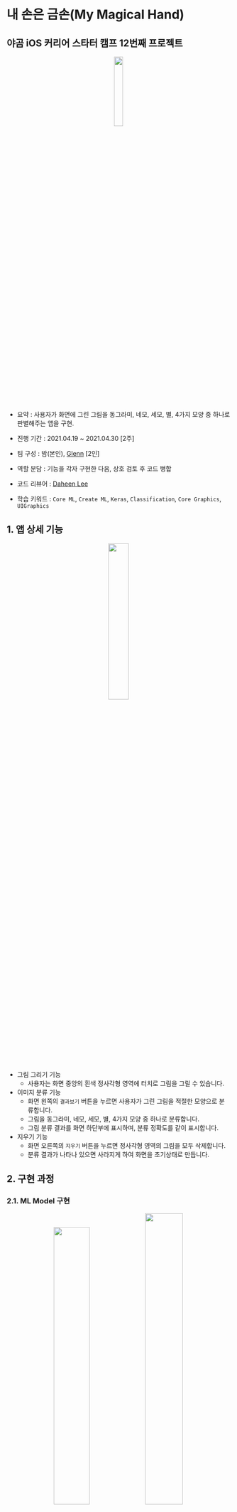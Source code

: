 # 내 손은 금손(My Magical Hand)
## 야곰 iOS 커리어 스타터 캠프 12번째 프로젝트

<p align="center">
<img src="https://user-images.githubusercontent.com/28377820/117255584-c6410c80-ae84-11eb-9a3d-d1971581ed1c.gif" width="20%"/>
</p>

- 요약 : 사용자가 화면에 그린 그림을 동그라미, 네모, 세모, 별, 4가지 모양 중 하나로 판별해주는 앱을 구현.
  
- 진행 기간 : 2021.04.19 ~ 2021.04.30 [2주]

- 팀 구성 : 밤(본인), [Glenn](https://github.com/Journey36) [2인]

- 역할 분담 : 기능을 각자 구현한 다음, 상호 검토 후 코드 병합

- 코드 리뷰어 : [Daheen Lee](https://github.com/daheenallwhite)

- 학습 키워드 : `Core ML`, `Create ML`, `Keras`, `Classification`, `Core Graphics`, `UIGraphics`

## 1. 앱 상세 기능

<p align="center">
<img src="https://user-images.githubusercontent.com/28377820/117620484-7aa3a100-b1ab-11eb-847a-9129c672c87b.png" width="30%"/>
</p>

- 그림 그리기 기능
  - 사용자는 화면 중앙의 흰색 정사각형 영역에 터치로 그림을 그릴 수 있습니다.
- 이미지 분류 기능
  - 화면 왼쪽의 `결과보기` 버튼을 누르면 사용자가 그린 그림을 적절한 모양으로 분류합니다.
  - 그림을 동그라미, 네모, 세모, 별, 4가지 모양 중 하나로 분류합니다.
  - 그림 분류 결과를 화면 하단부에 표시하며, 분류 정확도를 같이 표시합니다.
- 지우기 기능
  - 화면 오른쪽의 `지우기` 버튼을 누르면 정사각형 영역의 그림을 모두 삭제합니다.
  - 분류 결과가 나타나 있으면 사라지게 하여 화면을 초기상태로 만듭니다.
## 2. 구현 과정
### 2.1. ML Model 구현

<p align="center">
  <img src="https://user-images.githubusercontent.com/28377820/118229791-936fc780-b4c7-11eb-8af0-74df6bbd728a.png" width="40%"/>
  <img src="https://user-images.githubusercontent.com/28377820/118229848-ac787880-b4c7-11eb-8a41-81777ca7b77e.png" width="41%"/>
</p>

- `Core ML`과 `Keras`를 이용하여 모델을 각각 1개씩 만들고, 두 모델 중에서 더 정확성이 높은 모델을 최종 모델로 선정하였습니다.
### 2.2. UI 구현
- 협업시 Conflict 발생을 최소화하고자 코드로 UI를 구현하였습니다.
- 1개 화면으로만 구성되며, 아래와 같이 화면 중앙에는 `CanvasView`가 있고 그 아래에 2개의 `UIButton`과 2개의 `UILabel`이 있습니다.
<p align="center">
<img src="https://user-images.githubusercontent.com/28377820/118233042-607c0280-b4cc-11eb-97f5-15ca7d240496.png" width="30%"/>
</p>

  - ⓐ (CanvasView) : Custom으로 구현한 View이고, 사용자가 그림을 그릴 수 있는 View.
  - ⓑ (UIButton) : 사용자가 버튼을 누르면 이미지 분류를 수행하고, ⓓ와 ⓔ가 나타나서 분류 결과를 보여주도록 하는 버튼.
  - ⓒ (UIButton) : 사용자가 버튼을 누르면 ⓐ에 그린 그림을 지우고, ⓓ와 ⓔ가 사라지도록 하는 버튼.
  - ⓓ (UILabel) : 이미지 분류결과를 보여주는 레이블.
  - ⓔ (UILabel) : 이미지 분류정확도를 보여주는 레이블.

### 2.3. 기능 구현
- `CanvasView`의 그리기 기능
- `CanvasView`의 이미지 추출 기능
- `CanvasView`의 그림 지우기 기능
- 이미지 분류 기능
- 이미지 분류 결과 표시 기능
- 이미지 분류 결과 숨김 기능

## 3. 문제 해결(Troubleshooting)
### 3.1. CanvasView의 선이 매끄럽게 이어지지 않는 문제
#### 3.1.1. 문제 내용
  아래의 그림과 같이 `CanvasView`에 그림을 그리면, 선이 매끄럽게 이어지지 않고 꼭지점 부분이 부자연스럽게 그려지는 문제가 발생하였습니다.

<p align="center">
<img src="https://user-images.githubusercontent.com/28377820/117548933-893a6d00-b072-11eb-9c18-15532b8c139c.png" width="20%"/>
</p>

처음에는 선끝 모양이 butt이라서 꼭지점이 날카로워진다고 생각하였습니다. 그래서 선끝을 round로 설정하면 해결될 것이라고 생각했는데, 모양만 살짝 달라질 뿐 마찬가지로 선이 매끄럽게 이어지지 않았습니다. 그래서 아래의 과정과 같이 `draw` 메서드의 로직을 수정해가면서 원인을 찾으려고 시도하였습니다.

#### 3.1.2. 문제 원인
`CanvasView`의 `draw` 로직에 문제가 있을 것이라고 진단하였습니다. 아래 코드의 `touchesMoved` 메서드에서 터치가 움직일 때마다 좌표를 `lines`에 저장하고, `draw` 메서드에서 첫번째 좌표만 `move`를 호출하고 이외의 좌표는 모두 `addLine`으로 선을 추가함으로써 그림이 그려지게 됩니다.
```swift
final class CanvasView: UIView {
    private var lines: [[CGPoint]] = []
    ...
    override func draw(_ rect: CGRect) {
        ...
        lines.forEach { (line) in
            for (index, point) in line.enumerated() {
                if index == 0 {
                    context.move(to: point)
                } else {
                    context.addLine(to: point)
                }
            }
        }
        ...
    }
    
    override func touchesBegan(_ touches: Set<UITouch>, with event: UIEvent?) {
        lines.append([CGPoint]())
    }
    
    override func touchesMoved(_ touches: Set<UITouch>, with event: UIEvent?) {
        guard let point = touches.first?.location(in: self) else {
            return
        }
        
        guard var lastLine = lines.popLast() else {
            return
        }
        lastLine.append(point)
        lines.append(lastLine)
        setNeedsDisplay()
    }
    ...
}
```
그래서 사용자가 터치를 계속 이어서 그림을 그리면, 좌표마다 선이 추가 되어 쌓이기 때문에 꼭지점 부분이 날카롭게 된다고 판단하였습니다. 그래서 지금처럼 터치 좌표마다 선이 쌓이게 하지 않고, 직전 터치 좌표와 현재 터치 좌표를 연결하는 선을 그리도록 수정하면 될 것이라 가정하고 `CanvasView` 코드를 다음의 과정을 거쳐서 수정하였습니다.

#### 3.1.3. 해결 과정
#### 3.1.3.1. lines 프로퍼티 타입 변경
터치 좌표를 시작점과 끝점을 가진 선으로 나타내기 위하여 lines 프로퍼티의 타입을 `2차원 CGPoint Array`에서 `1차원 Line Array`로 수정하였습니다.
```swift
final class CanvasView: UIView {
    /// private var lines: [[CGPoint]] = []
    private var lines: [Line] = []
    ...
```

```swift
struct Line {
    var startPoint: CGPoint?
    var endPoint: CGPoint?
}
```
#### 3.1.3.2. line이 추가되는 로직 변경
`lines` 프로퍼티 타입 변경에 맞추어서 `Line`이 추가되는 로직을 아래 코드와 같이 변경하였습니다. 그래서 그림을 그림으로써 새로운 터치 좌표가 추가될 때마다 직전 터치 좌표와 현재 터치 좌표를 연결하는 `Line`이 추가되도록 변경하였습니다.
```swift
final class CanvasView: UIView {
    ...  
    /*
    override func touchesBegan(_ touches: Set<UITouch>, with event: UIEvent?) {
        lines.append([CGPoint]())
    }
    */
    override func touchesBegan(_ touches: Set<UITouch>, with event: UIEvent?) {
        guard let newPoint = touches.first?.location(in: self) else {
            return
        }
        lines.append(Line(startPoint: newPoint, endPoint: nil))
    }
    
    /*
    override func touchesMoved(_ touches: Set<UITouch>, with event: UIEvent?) {
        guard let point = touches.first?.location(in: self) else {
            return
        }
        
        guard var lastLine = lines.popLast() else {
            return
        }
        lastLine.append(point)
        lines.append(lastLine)
        setNeedsDisplay()
    }
    */
    override func touchesMoved(_ touches: Set<UITouch>, with event: UIEvent?) {
        guard let newPoint = touches.first?.location(in: self) else {
            return
        }
        
        guard var lastLine = lines.popLast() else {
            return
        }
        lastLine.endPoint = newPoint
        lines.append(lastLine)
        let newLine = Line(startPoint: newPoint, endPoint: nil)
        lines.append(newLine)
        setNeedsDisplay()
    }
    ...
}
```
#### 3.1.3.3. draw 메서드 로직 변경
마지막으로 `draw` 메서드 로직을 변경하였습니다. 이전의 `draw` 메서드의 로직은 터치 시작 좌표만을 move하고 이외의 모든 좌표는 addLine하였는데, 새로운 로직은 터치좌표가 추가될 때마다 마지막 좌표를 시작점으로 move하고 새 터치좌표를 끝점으로 addLine 하도록 아래와 같이 변경되었습니다.

```swift
final class CanvasView: UIView {    
    ...
    /*
    override func draw(_ rect: CGRect) {
        ...
        lines.forEach { (line) in
            for (index, point) in line.enumerated() {
                if index == 0 {
                    context.move(to: point)
                } else {
                    context.addLine(to: point)
                }
            }
        }
        ...
    }
    */
    
    override func draw(_ rect: CGRect) {
        ...
        lines.forEach { (line) in
            if let startPoint = line.startPoint {
                context.move(to: startPoint)
            }
            if let endPoint = line.endPoint {
                context.addLine(to: endPoint)
            }
        }
        ...
    }
    ...
}
```

따라서 `CanvasView`의 선이 매끄럽게 이어지지 않는 문제를 해결하기 위하여 `lines` 프로퍼티의 타입을 변경하였고,  `touchesBegan`, `touchesMoved` 에서 좌표를 저장하는 방식을 변경하였으며, `draw` 메서드가 선을 추가하는 방식을 변경하였습니다. 이를 통해 터치를 따라 선이 매끄럽게 이어져서 `CanvasView`에 그림이 더 자연스럽게 그려지게 되었습니다.

### 3.2. 모양 분류에 실패했을 경우에 대한 예외처리 문제
  - 분류에 실패했을 경우, 재시도를 할지 바로 메세지로 보여줄지?
  - 재시도 3회후 메세지 표시하도록 구현

## 4. 참고
  - https://developer.apple.com/documentation/vision/classifying_images_with_vision_and_core_ml
  - https://ichi.pro/ko/uivieweseo-geuligi-83319484592706
 
